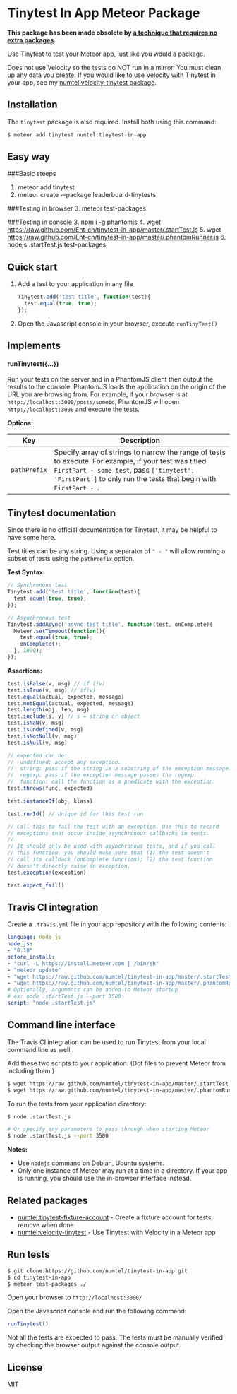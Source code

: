 # Tinytest In App Meteor Package

**This package has been made obsolete by [a technique that requires no extra packages](https://github.com/numtel/meteor-leaderboard-tinytest).**

Use Tinytest to test your Meteor app, just like you would a package.

Does not use Velocity so the tests do NOT run in a mirror. You must clean up
any data you create. If you would like to use Velocity with Tinytest in your
app, see my [numtel:velocity-tinytest package](https://github.com/numtel/velocity-tinytest).

## Installation
The `tinytest` package is also required. Install both using this command:

```bash
$ meteor add tinytest numtel:tinytest-in-app
```

## Easy way
###Basic steeps
1. meteor add tinytest
2. meteor create --package leaderboard-tinytests

###Testing in browser
3. meteor test-packages

###Testing in console
3. npm i -g phantomjs
4. wget https://raw.github.com/Ent-ch/tinytest-in-app/master/.startTest.js
5. wget https://raw.github.com/Ent-ch/tinytest-in-app/master/.phantomRunner.js
6. nodejs .startTest.js test-packages

## Quick start

1. Add a test to your application in any file
    ```javascript
    Tinytest.add('test title', function(test){
      test.equal(true, true);
    });
    ```

2. Open the Javascript console in your browser, execute `runTinyTest()`

## Implements

#### runTinytest({...})

Run your tests on the server and in a PhantomJS client then output the results
to the console. PhantomJS loads the application on the origin of the URL you are
browsing from. For example, if your browser is at `http://localhost:3000/posts/someid`,
PhantomJS will open `http://localhost:3000` and execute the tests.

**Options:**

Key    | Description
-------|----------------------------------------------------------------------
`pathPrefix` | Specify array of strings to narrow the range of tests to execute. For example, if your test was titled `FirstPart - some test`, pass `['tinytest', 'FirstPart']` to only run the tests that begin with `FirstPart - `.

## Tinytest documentation

Since there is no official documentation for Tinytest, it may be helpful to have
some here.

Test titles can be any string. Using a separator of `" - "` will allow running
a subset of tests using the `pathPrefix` option.

**Test Syntax:**
```javascript
// Synchronous test
Tinytest.add('test title', function(test){
  test.equal(true, true);
});

// Asynchronous test
Tinytest.addAsync('async test title', function(test, onComplete){
  Meteor.setTimeout(function(){
    test.equal(true, true);
    onComplete();
  }, 1000);
});
```

**Assertions:**
```javascript
test.isFalse(v, msg) // if (!v)
test.isTrue(v, msg) // if(v)
test.equal(actual, expected, message)
test.notEqual(actual, expected, message)
test.length(obj, len, msg)
test.include(s, v) // s = string or object
test.isNaN(v, msg)
test.isUndefined(v, msg)
test.isNotNull(v, msg)
test.isNull(v, msg)

// expected can be:
//  undefined: accept any exception.
//  string: pass if the string is a substring of the exception message.
//  regexp: pass if the exception message passes the regexp.
//  function: call the function as a predicate with the exception.
test.throws(func, expected)

test.instanceOf(obj, klass)

test.runId() // Unique id for this test run

// Call this to fail the test with an exception. Use this to record
// exceptions that occur inside asynchronous callbacks in tests.
//
// It should only be used with asynchronous tests, and if you call
// this function, you should make sure that (1) the test doesn't
// call its callback (onComplete function); (2) the test function
// doesn't directly raise an exception.
test.exception(exception)

test.expect_fail()
```

## Travis CI integration

Create a `.travis.yml` file in your app repository with the following contents:

```yml
language: node_js
node_js:
- "0.10"
before_install:
- "curl -L https://install.meteor.com | /bin/sh"
- "meteor update"
- "wget https://raw.github.com/numtel/tinytest-in-app/master/.startTest.js"
- "wget https://raw.github.com/numtel/tinytest-in-app/master/.phantomRunner.js"
# Optionally, arguments can be added to Meteor startup
# ex: node .startTest.js --port 3500
script: "node .startTest.js"
```

## Command line interface
The Travis CI integration can be used to run Tinytest from your local command
line as well.

Add these two scripts to your application: (Dot files to prevent Meteor from
including them.)

```bash
$ wget https://raw.github.com/numtel/tinytest-in-app/master/.startTest.js
$ wget https://raw.github.com/numtel/tinytest-in-app/master/.phantomRunner.js
```

To run the tests from your application directory:

```bash
$ node .startTest.js

# Or specify any parameters to pass through when starting Meteor
$ node .startTest.js --port 3500
```

**Notes:**
* Use `nodejs` command on Debian, Ubuntu systems.
* Only one instance of Meteor may run at a time in a directory. If your app
  is running, you should use the in-browser interface instead.

## Related packages
* [numtel:tinytest-fixture-account](http://github.com/numtel/tinytest-fixture-account) - Create a fixture account for tests, remove when done
* [numtel:velocity-tinytest](https://github.com/numtel/velocity-tinytest) - Use Tinytest with Velocity in a Meteor app

## Run tests

```bash
$ git clone https://github.com/numtel/tinytest-in-app.git
$ cd tinytest-in-app
$ meteor test-packages ./
```

Open your browser to `http://localhost:3000/`

Open the Javascript console and run the following command:

```javascript
runTinytest()
```

Not all the tests are expected to pass. The tests must be manually verified by
checking the browser output against the console output.


## License

MIT

